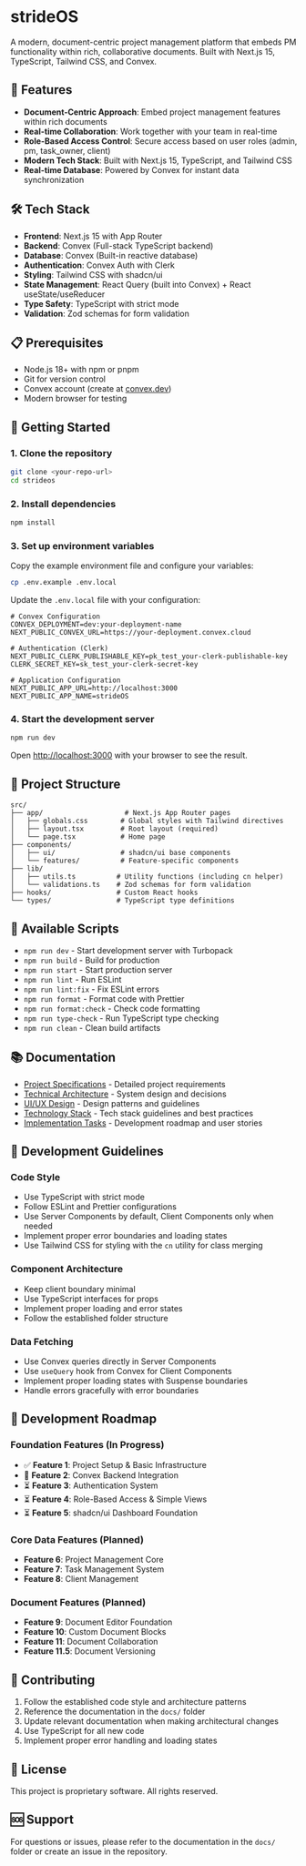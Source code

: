 # strideOS

A modern, document-centric project management platform that embeds PM functionality within rich, collaborative documents. Built with Next.js 15, TypeScript, Tailwind CSS, and Convex.

## 🚀 Features

- **Document-Centric Approach**: Embed project management features within rich documents
- **Real-time Collaboration**: Work together with your team in real-time
- **Role-Based Access Control**: Secure access based on user roles (admin, pm, task_owner, client)
- **Modern Tech Stack**: Built with Next.js 15, TypeScript, and Tailwind CSS
- **Real-time Database**: Powered by Convex for instant data synchronization

## 🛠 Tech Stack

- **Frontend**: Next.js 15 with App Router
- **Backend**: Convex (Full-stack TypeScript backend)
- **Database**: Convex (Built-in reactive database)
- **Authentication**: Convex Auth with Clerk
- **Styling**: Tailwind CSS with shadcn/ui
- **State Management**: React Query (built into Convex) + React useState/useReducer
- **Type Safety**: TypeScript with strict mode
- **Validation**: Zod schemas for form validation

## 📋 Prerequisites

- Node.js 18+ with npm or pnpm
- Git for version control
- Convex account (create at [convex.dev](https://convex.dev))
- Modern browser for testing

## 🚀 Getting Started

### 1. Clone the repository

```bash
git clone <your-repo-url>
cd strideos
```

### 2. Install dependencies

```bash
npm install
```

### 3. Set up environment variables

Copy the example environment file and configure your variables:

```bash
cp .env.example .env.local
```

Update the `.env.local` file with your configuration:

```env
# Convex Configuration
CONVEX_DEPLOYMENT=dev:your-deployment-name
NEXT_PUBLIC_CONVEX_URL=https://your-deployment.convex.cloud

# Authentication (Clerk)
NEXT_PUBLIC_CLERK_PUBLISHABLE_KEY=pk_test_your-clerk-publishable-key
CLERK_SECRET_KEY=sk_test_your-clerk-secret-key

# Application Configuration
NEXT_PUBLIC_APP_URL=http://localhost:3000
NEXT_PUBLIC_APP_NAME=strideOS
```

### 4. Start the development server

```bash
npm run dev
```

Open [http://localhost:3000](http://localhost:3000) with your browser to see the result.

## 📁 Project Structure

```
src/
├── app/                    # Next.js App Router pages
│   ├── globals.css        # Global styles with Tailwind directives
│   ├── layout.tsx         # Root layout (required)
│   └── page.tsx           # Home page
├── components/
│   ├── ui/                # shadcn/ui base components
│   └── features/          # Feature-specific components
├── lib/
│   ├── utils.ts          # Utility functions (including cn helper)
│   └── validations.ts    # Zod schemas for form validation
├── hooks/                # Custom React hooks
└── types/                # TypeScript type definitions
```

## 🧪 Available Scripts

- `npm run dev` - Start development server with Turbopack
- `npm run build` - Build for production
- `npm run start` - Start production server
- `npm run lint` - Run ESLint
- `npm run lint:fix` - Fix ESLint errors
- `npm run format` - Format code with Prettier
- `npm run format:check` - Check code formatting
- `npm run type-check` - Run TypeScript type checking
- `npm run clean` - Clean build artifacts

## 📚 Documentation

- [Project Specifications](./docs/specs.md) - Detailed project requirements
- [Technical Architecture](./docs/architecture.md) - System design and decisions
- [UI/UX Design](./docs/design.md) - Design patterns and guidelines
- [Technology Stack](./docs/stack.md) - Tech stack guidelines and best practices
- [Implementation Tasks](./docs/tasks.md) - Development roadmap and user stories

## 🔧 Development Guidelines

### Code Style

- Use TypeScript with strict mode
- Follow ESLint and Prettier configurations
- Use Server Components by default, Client Components only when needed
- Implement proper error boundaries and loading states
- Use Tailwind CSS for styling with the `cn` utility for class merging

### Component Architecture

- Keep client boundary minimal
- Use TypeScript interfaces for props
- Implement proper loading and error states
- Follow the established folder structure

### Data Fetching

- Use Convex queries directly in Server Components
- Use `useQuery` hook from Convex for Client Components
- Implement proper loading states with Suspense boundaries
- Handle errors gracefully with error boundaries

## 🚧 Development Roadmap

### Foundation Features (In Progress)
- ✅ **Feature 1**: Project Setup & Basic Infrastructure
- 🔄 **Feature 2**: Convex Backend Integration
- ⏳ **Feature 3**: Authentication System
- ⏳ **Feature 4**: Role-Based Access & Simple Views
- ⏳ **Feature 5**: shadcn/ui Dashboard Foundation

### Core Data Features (Planned)
- **Feature 6**: Project Management Core
- **Feature 7**: Task Management System
- **Feature 8**: Client Management

### Document Features (Planned)
- **Feature 9**: Document Editor Foundation
- **Feature 10**: Custom Document Blocks
- **Feature 11**: Document Collaboration
- **Feature 11.5**: Document Versioning

## 🤝 Contributing

1. Follow the established code style and architecture patterns
2. Reference the documentation in the `docs/` folder
3. Update relevant documentation when making architectural changes
4. Use TypeScript for all new code
5. Implement proper error handling and loading states

## 📄 License

This project is proprietary software. All rights reserved.

## 🆘 Support

For questions or issues, please refer to the documentation in the `docs/` folder or create an issue in the repository.
